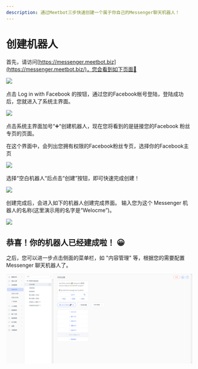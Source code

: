 ```yaml
---
description: 通过Meetbot三步快速创建一个属于你自己的Messenger聊天机器人！
---
```


# 创建机器人

首先，请访问[https://messenger.meetbot.biz](https://messenger.meetbot.biz/)，您会看到如下页面👀

![](https://blobscdn.gitbook.com/v0/b/gitbook-28427.appspot.com/o/assets%2F-LrrHh9g4DKqNaQBBt35%2F-LsynCsx0uQHhQX9JjLp%2F-LsyngBWXyCczwDe9aT4%2F1.jpg?alt=media&token=9e3c4b82-f4ac-4586-bb19-55e066cf4bad)

点击 Log in with Facebook 的按钮，通过您的Facebook帐号登陆，登陆成功后，您就进入了系统主界面。

![](https://blobscdn.gitbook.com/v0/b/gitbook-28427.appspot.com/o/assets%2F-LrrHh9g4DKqNaQBBt35%2F-Lt8_VrRX6XzGBq5nx4s%2F-Lt8_lQWia2y8q9RgIr9%2F1.jpg?alt=media&token=7647990c-4c3c-47c6-b86d-9484023f07ac)

点击系统主界面加号“➕“创建机器人，现在您将看到的是链接您的Facebook 粉丝专页的页面。

在这个界面中，会列出您拥有权限的Facebook粉丝专页，选择你的Facebook主页

![](https://blobscdn.gitbook.com/v0/b/gitbook-28427.appspot.com/o/assets%2F-LrrHh9g4DKqNaQBBt35%2F-LsynCsx0uQHhQX9JjLp%2F-LsyqYwWZugFBSSeNgHw%2F3.png?alt=media&token=4c6d2632-325d-44b0-9158-c352b11519ab)

选择“空白机器人“后点击“创建”按钮，即可快速完成创建！

![](https://blobscdn.gitbook.com/v0/b/gitbook-28427.appspot.com/o/assets%2F-LrrHh9g4DKqNaQBBt35%2F-LsynCsx0uQHhQX9JjLp%2F-LsyqkUfv-OB9OnVQEUc%2F4.png?alt=media&token=89f2a45c-cb9f-41ec-b3bd-2ab9cbdc2c1b)

创建完成后，会进入如下的机器人创建完成界面。 输入您为这个 Messenger 机器人的名称\(这里演示用的名字是“Welocme”\)。

![](https://blobscdn.gitbook.com/v0/b/gitbook-28427.appspot.com/o/assets%2F-LrrHh9g4DKqNaQBBt35%2F-LsynCsx0uQHhQX9JjLp%2F-LsyrA0ZDn99eqghL3Pb%2F5.png?alt=media&token=ba84247b-b78e-47f8-937a-bbffd1fb797c)

## 恭喜！你的机器人已经建成啦！ 😀 <a id="gong-xi-ni-de-ji-qi-ren-yi-jing-jian-cheng-la"></a>

之后，您可以进一步点击侧面的菜单栏，如 "内容管理" 等，根据您的需要配置 Messenger 聊天机器人了。

![](../.gitbook/assets/image%20%28104%29.png)

